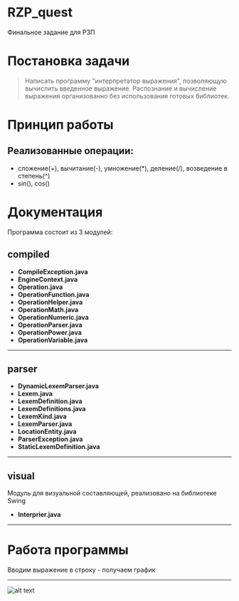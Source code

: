 # RZP_quest
Финальное задание для РЗП

# Постановка задачи
> Написать программу "интерпретатор выражения", позволяющую вычислить введенное выражение. Распознание и вычисление выражения организованно без использования готовых библиотек.

# Принцип работы


## Реализованные операции:
- сложение(+), вычитание(-), умножение(*), деление(/), возведение в степень(^)
- sin(), cos()

# Документация
 Программа состоит из 3 модулей:

## compiled
- **CompileException.java**
- **EngineContext.java**
- **Operation.java**
- **OperationFunction.java**
- **OperationHelper.java**
- **OperationMath.java**
- **OperationNumeric.java**
- **OperationParser.java**
- **OperationPower.java**
- **OperationVariable.java**
____
## parser
- **DynamicLexemParser.java**
- **Lexem.java**
- **LexemDefinition.java**
- **LexemDefinitions.java**
- **LexemKind.java**
- **LexemParser.java**
- **LocationEntity.java**
- **ParserException.java**
- **StaticLexemDefinition.java**
____
## visual
Модуль для визуальной составляющей, реализовано на библиотеке Swing
- **Interprier.java**
____
 
# Работа программы
Вводим выражение в строку - получаем график
____

![alt text](https://2.downloader.disk.yandex.ru/preview/e5ac31d93b293b2dadbf5b45290e71f597ed2095f66bfec0917dda5332730110/inf/2fSPJ7TzUTY3gHUuUz-Rmikw0CeabwDiZlREM1f6tDTjPzR_SzUHAOSM_1XXe3LbURi8DThum0MgDswzjxvhCw%3D%3D?uid=56578452&filename=sample.png&disposition=inline&hash=&limit=0&content_type=image%2Fpng&tknv=v2&size=1280x636 "Example")